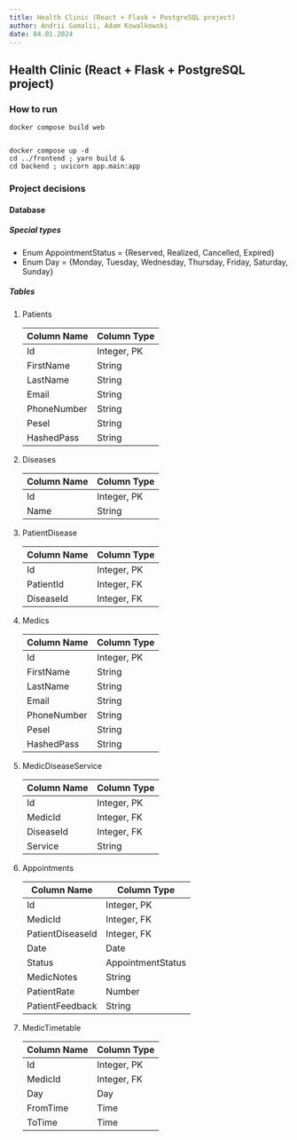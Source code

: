 ```yaml
---
title: Health Clinic (React + Flask + PostgreSQL project)
author: Andrii Gamalii, Adam Kowalkowski
date: 04.01.2024
---
```


## Health Clinic (React + Flask + PostgreSQL project)

### How to run

```shell
docker compose build web


docker compose up -d
cd ../frontend ; yarn build &
cd backend ; uvicorn app.main:app
```

### Project decisions

#### Database

##### Special types

- Enum AppointmentStatus = {Reserved, Realized, Cancelled, Expired}
- Enum Day = {Monday, Tuesday, Wednesday, Thursday, Friday, Saturday, Sunday}

##### Tables

1. Patients

    | Column Name   | Column Type |
    |---------------|-------------|
    | Id            | Integer, PK |
    | FirstName     | String      |
    | LastName      | String      |
    | Email         | String      |
    | PhoneNumber   | String      |
    | Pesel         | String      |
    | HashedPass    | String      |

2. Diseases

    | Column Name       | Column Type |
    |-------------------|-------------|
    | Id                | Integer, PK |
    | Name              | String      |

3. PatientDisease

    | Column Name       | Column Type |
    |-------------------|-------------|
    | Id                | Integer, PK |
    | PatientId         | Integer, FK |
    | DiseaseId         | Integer, FK |

4. Medics

    | Column Name   | Column Type |
    |---------------|-------------|
    | Id            | Integer, PK |
    | FirstName     | String      |
    | LastName      | String      |
    | Email         | String      |
    | PhoneNumber   | String      |
    | Pesel         | String      |
    | HashedPass    | String      |

5. MedicDiseaseService

    | Column Name       | Column Type |
    |-------------------|-------------|
    | Id                | Integer, PK |
    | MedicId           | Integer, FK |
    | DiseaseId         | Integer, FK |
    | Service           | String      |

6. Appointments

    | Column Name       | Column Type       |
    |-------------------|-------------------|
    | Id                | Integer, PK       |
    | MedicId           | Integer, FK       |
    | PatientDiseaseId  | Integer, FK       |
    | Date              | Date              |
    | Status            | AppointmentStatus |
    | MedicNotes        | String            |
    | PatientRate       | Number            |
    | PatientFeedback   | String            |

7. MedicTimetable

    | Column Name       | Column Type |
    |-------------------|-------------|
    | Id                | Integer, PK |
    | MedicId           | Integer, FK |
    | Day               | Day         |
    | FromTime          | Time        |
    | ToTime            | Time        |
